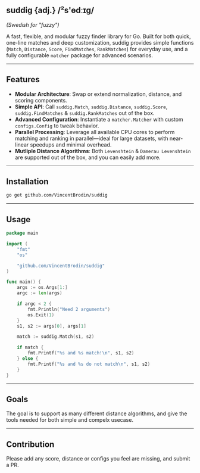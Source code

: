 ## suddig {adj.} /²s'ɵdːɪg/

*(Swedish for "fuzzy")*

A fast, flexible, and modular fuzzy finder library for Go. Built for both quick, one-line matches and deep customization, suddig provides simple functions (`Match`, `Distance`, `Score`, `FindMatches`, `RankMatches`) for everyday use, and a fully configurable `matcher` package for advanced scenarios.

---

## Features

* **Modular Architecture**: Swap or extend normalization, distance, and scoring components.
* **Simple API**: Call `suddig.Match`, `suddig.Distance`, `suddig.Score`, `suddig.FindMatches` & `suddig.RankMatches` out of the box.
* **Advanced Configuration**: Instantiate a `matcher.Matcher` with custom `configs.Config` to tweak behavior.
* **Parallel Processing**: Leverage all available CPU cores to perform matching and ranking in parallel—ideal for large datasets, with near-linear speedups and minimal overhead.
* **Mutliple Distance Algorithms**: Both `Levenshtein` & `Damerau Levenshtein` are supported out of the box, and you can easily add more.

---

## Installation

```bash
go get github.com/VincentBrodin/suddig
```

---

## Usage

```go
package main

import (
	"fmt"
	"os"

	"github.com/VincentBrodin/suddig"
)

func main() {
	args := os.Args[1:]
	argc := len(args)

	if argc < 2 {
		fmt.Println("Need 2 arguments")
		os.Exit(1)
	}
	s1, s2 := args[0], args[1]

	match := suddig.Match(s1, s2)

	if match {
		fmt.Printf("%s and %s match!\n", s1, s2)
	} else {
		fmt.Printf("%s and %s do not match\n", s1, s2)
	}
}
```

---

## Goals

The goal is to support as many different distance algorithms,
and give the tools needed for both simple and compelx usecase.

---

## Contribution

Please add any score, distance or configs you feel are missing, and submit a PR.
